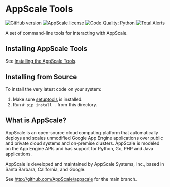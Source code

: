 # AppScale Tools
[![GitHub version](https://badge.fury.io/gh/AppScale%2Fappscale-tools.svg)](http://badge.fury.io/gh/AppScale%2Fappscale-tools)
[![AppScale license](https://img.shields.io/badge/license-Apache%202-blue.svg)](https://github.com/AppScale/appscale-tools/blob/master/LICENSE)
[![Code Quality: Python](https://img.shields.io/lgtm/grade/python/g/AppScale/appscale-tools.svg?logo=lgtm&logoWidth=18)](https://lgtm.com/projects/g/AppScale/appscale-tools/context:python)
[![Total Alerts](https://img.shields.io/lgtm/alerts/g/AppScale/appscale-tools.svg?logo=lgtm&logoWidth=18)](https://lgtm.com/projects/g/AppScale/appscale-tools/alerts)

A set of command-line tools for interacting with AppScale.

## Installing AppScale Tools
See [Installing the AppScale Tools](https://github.com/AppScale/appscale-tools/wiki/Installing-the-AppScale-Tools).

## Installing from Source
To install the very latest code on your system:

1. Make sure [setuptools](https://pypi.python.org/pypi/setuptools) is installed.
2. Run `# pip install .` from this directory.

## What is AppScale?
AppScale is an open-source cloud computing platform that automatically deploys and scales unmodified Google App Engine
applications over public and private cloud systems and on-premise clusters. AppScale is modeled on the App Engine APIs
and has support for Python, Go, PHP and Java applications.

AppScale is developed and maintained by AppScale Systems, Inc., based in Santa Barbara, California, and Google.

See http://github.com/AppScale/appscale for the main branch.
